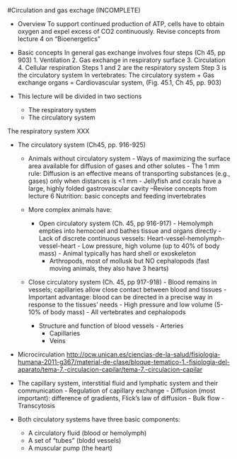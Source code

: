 #Circulation and gas exchage (INCOMPLETE)
- Overview
To support continued production of ATP, cells have to obtain oxygen and expel excess of CO2 continuously. Revise concepts from lecture 4 on “Bioenergetics”

- Basic concepts
	In general gas exchange involves four steps (Ch 45, pp 903)
		1.	Ventilation
		2.	Gas exchange in respiratory surface
		3.	Circulation
		4.	Cellular respiration
	Steps 1 and 2 are the respiratory system
	Step 3 is the circulatory system
	In vertebrates: The circulatory system + Gas exchange organs = Cardiovascular system, (Fig. 45.1, Ch 45, pp. 903)

- This lecture will be divided in two sections
  - The respiratory system
  - The circulatory system

The respiratory system
XXX

- The circulatory system (Ch45, pp. 916-925)
  - Animals without circulatory system
	    - Ways of maximizing the surface area available for diffusion of gases and other solutes 
	    - The 1 mm rule: Diffusion is an effective means of transporting substances (e.g., gases) only when distances is <1 mm
	    - Jellyfish and corals have a large, highly folded gastrovascular cavity –Revise concepts from lecture 6 Nutrition: basic concepts and feeding invertebrates

  - More complex animals have:
    - Open circulatory system (Ch. 45, pp 916-917)
	      - Hemolymph empties into hemocoel and bathes tissue and organs directly
	      - Lack of discrete continuous vessels: Heart-vessel-hemolymph-vessel-heart
 	      - Low pressure, high volume (up to 40% of body mass)
	      - Animal typically has hard shell or exoskeleton
        - Arthropods, most of mollusk but NO cephalopods (fast moving animals, they also have 3 hearts)

  - Close circulatory system (Ch. 45, pp 917-918)
	    - Blood remains in vessels; capillaries allow close contact between blood and tissues
	    - Important advantage: blood can be directed in a precise way in response to the tissues’ needs
	    - High pressure and low volume (5-10% of body mass)
	    - All vertebrates and cephalopods
	
    - Structure and function of blood vessels
		  - Arteries
      - Capillaries
      - Veins
	
- Microcirculation
http://ocw.unican.es/ciencias-de-la-salud/fisiologia-humana-2011-g367/material-de-clase/bloque-tematico-1.-fisiologia-del-aparato/tema-7.-circulacion-capilar/tema-7.-circulacion-capilar

- The capillary system, interstitial fluid and lymphatic system and their communication
		- Regulation of capillary exchange
			  - Diffusion (most important): difference of gradients, Flick’s law of diffusion
			  - Bulk flow
			  - Transcytosis

- Both circulatory systems have three basic components:
  - A circulatory fluid (blood or hemolymph)
  - A set of “tubes” (blodd vessels)
  - A muscular pump (the heart)

 


